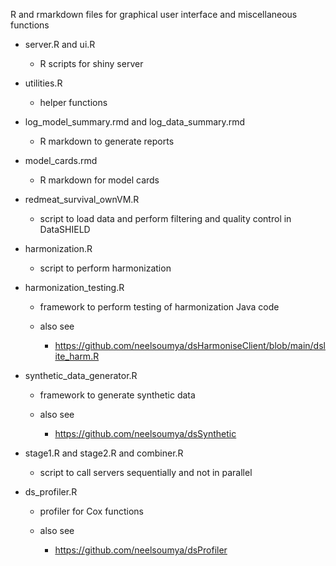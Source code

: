 R and rmarkdown files for graphical user interface and miscellaneous functions


* server.R and ui.R

    * R scripts for shiny server
    
* utilities.R

   * helper functions
   
* log_model_summary.rmd and log_data_summary.rmd

   * R markdown to generate reports

* model_cards.rmd

   * R markdown for model cards
   
* redmeat_survival_ownVM.R

   * script to load data and perform filtering and quality control in DataSHIELD 

* harmonization.R

   * script to perform harmonization

* harmonization_testing.R

   * framework to perform testing of harmonization Java code

   * also see

        * https://github.com/neelsoumya/dsHarmoniseClient/blob/main/dslite_harm.R

* synthetic_data_generator.R

   * framework to generate synthetic data

   * also see

        * https://github.com/neelsoumya/dsSynthetic

* stage1.R and stage2.R and combiner.R

   * script to call servers sequentially and not in parallel

* ds_profiler.R

   * profiler for Cox functions

   * also see

        * https://github.com/neelsoumya/dsProfiler
